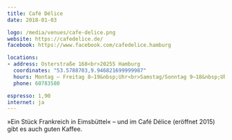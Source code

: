 ```yaml
---
title: Café Délice
date: 2018-01-03

logo: /media/venues/cafe-delice.png
website: https://cafedelice.de/
facebook: https://www.facebook.com/cafedelice.hamburg

locations:
- address: Osterstraße 168<br>20255 Hamburg
  coordinates: "53.5788703,9.946821699999987"
  hours: Montag – Freitag 8–19&nbsp;Uhr<br>Samstag/Sonntag 9–18&nbsp;Uhr
  phone: 60783580

espresso: 1,90
internet: ja
---
```


»Ein Stück Frankreich in Eimsbüttel« – und im Café Délice (eröffnet 2015) gibt es auch guten Kaffee.
